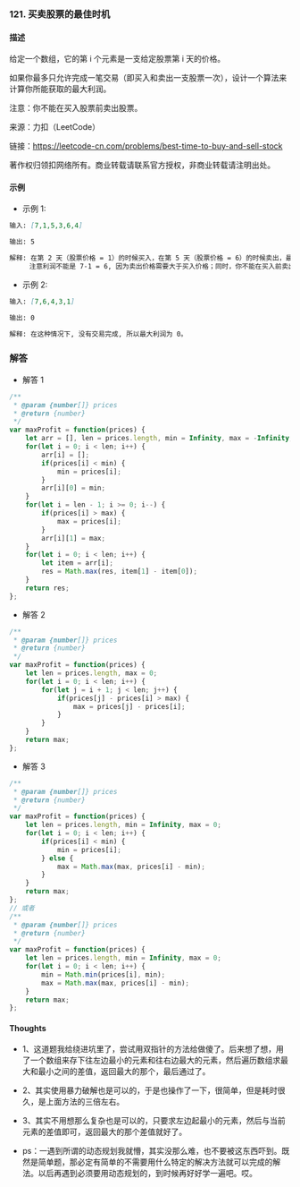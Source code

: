 ### 121. 买卖股票的最佳时机

#### 描述

给定一个数组，它的第 i 个元素是一支给定股票第 i 天的价格。

如果你最多只允许完成一笔交易（即买入和卖出一支股票一次），设计一个算法来计算你所能获取的最大利润。

注意：你不能在买入股票前卖出股票。

来源：力扣（LeetCode）

链接：https://leetcode-cn.com/problems/best-time-to-buy-and-sell-stock

著作权归领扣网络所有。商业转载请联系官方授权，非商业转载请注明出处。

#### 示例

+ 示例 1:
```md
输入: [7,1,5,3,6,4]

输出: 5

解释: 在第 2 天（股票价格 = 1）的时候买入，在第 5 天（股票价格 = 6）的时候卖出，最大利润 = 6-1 = 5 。
     注意利润不能是 7-1 = 6, 因为卖出价格需要大于买入价格；同时，你不能在买入前卖出股票。
```
+ 示例 2:
```md
输入: [7,6,4,3,1]

输出: 0

解释: 在这种情况下, 没有交易完成, 所以最大利润为 0。
```


### 解答

+ 解答 1
```js
/**
 * @param {number[]} prices
 * @return {number}
 */
var maxProfit = function(prices) {
    let arr = [], len = prices.length, min = Infinity, max = -Infinity, res = 0;
    for(let i = 0; i < len; i++) {
        arr[i] = [];
        if(prices[i] < min) {
            min = prices[i];
        }
        arr[i][0] = min;
    }
    for(let i = len - 1; i >= 0; i--) {
        if(prices[i] > max) {
            max = prices[i];
        }
        arr[i][1] = max;
    }
    for(let i = 0; i < len; i++) {
        let item = arr[i];
        res = Math.max(res, item[1] - item[0]);
    }
    return res;
};
```

+ 解答 2
```js
/**
 * @param {number[]} prices
 * @return {number}
 */
var maxProfit = function(prices) {
    let len = prices.length, max = 0;
    for(let i = 0; i < len; i++) {
        for(let j = i + 1; j < len; j++) {
            if(prices[j] - prices[i] > max) {
                max = prices[j] - prices[i];
            }
        }
    }
    return max;
};
```

+ 解答 3
```js
/**
 * @param {number[]} prices
 * @return {number}
 */
var maxProfit = function(prices) {
    let len = prices.length, min = Infinity, max = 0;
    for(let i = 0; i < len; i++) {
        if(prices[i] < min) {
            min = prices[i];
        } else {
            max = Math.max(max, prices[i] - min);
        }
    }
    return max;
};
// 或者
/**
 * @param {number[]} prices
 * @return {number}
 */
var maxProfit = function(prices) {
    let len = prices.length, min = Infinity, max = 0;
    for(let i = 0; i < len; i++) {
        min = Math.min(prices[i], min);
        max = Math.max(max, prices[i] - min);
    }
    return max;
};
```

#### Thoughts

+ 1、这道题我给绕进坑里了，尝试用双指针的方法给做傻了。后来想了想，用了一个数组来存下往左边最小的元素和往右边最大的元素，然后遍历数组求最大和最小之间的差值，返回最大的那个，最后通过了。

+ 2、其实使用暴力破解也是可以的，于是也操作了一下，很简单，但是耗时很久，是上面方法的三倍左右。

+ 3、其实不用想那么复杂也是可以的，只要求左边起最小的元素，然后与当前元素的差值即可，返回最大的那个差值就好了。

+ ps：一遇到所谓的动态规划我就懵，其实没那么难，也不要被这东西吓到。既然是简单题，那必定有简单的不需要用什么特定的解决方法就可以完成的解法。以后再遇到必须要用动态规划的，到时候再好好学一遍吧。哎。